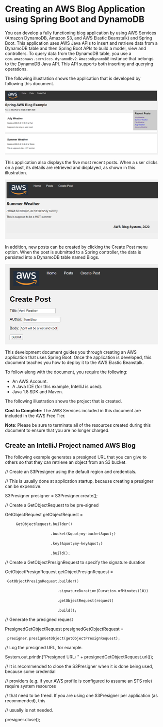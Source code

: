 # Creating an AWS Blog Application using Spring Boot and DynamoDB

You can develop a fully functioning blog application by using AWS Services (Amazon DynamoDB, Amazon S3, and AWS Elastic Beanstalk) and Spring Boot. This application uses AWS Java APIs to insert and retrieve data from a DynamoDB table and then Spring Boot APIs to build a model, view and controllers. To query data from the DynamoDB table, you use a <code>com.amazonaws.services.dynamodbv2.AmazonDynamoDB</code> instance that belongs to the DynamoDB Java API. This API supports both inserting and querying operations.

The following illustration shows the application that is developed by following this document.

![AWS Blog Application](images/pic1.png)

This application also displays the five most recent posts. When a user clicks on a post, its details are retrieved and displayed, as shown in this illustration.

![AWS Blog Application](images/pic2.png)

In addition, new posts can be created by clicking the Create Post menu option. When the post is submitted to a Spring controller, the data is persisted into a DynamoDB table named Blogs.

![AWS Blog Application](images/pic3.png)

This development document guides you through creating an AWS application that uses Spring Boot. Once the application is developed, this document teaches you how to deploy it to the AWS Elastic Beanstalk.

To follow along with the document, you require the following:

+ An AWS Account.
+ A Java IDE (for this example, IntelliJ is used).
+ Java 1.8 SDK and Maven.

The following illustration shows the project that is created.

**Cost to Complete**: The AWS Services included in this document are included in the AWS Free Tier.

**Note**: Please be sure to terminate all of the resources created during this document to ensure that you are no longer charged.

## Create an IntelliJ Project named AWS Blog
The following example generates a presigned URL that you can give to others so that they can retrieve an object from an S3 bucket.

// Create an S3Presigner using the default region and credentials.

 // This is usually done at application startup, because creating a presigner can be expensive.

 S3Presigner presigner = S3Presigner.create();

 // Create a GetObjectRequest to be pre-signed

 GetObjectRequest getObjectRequest =

         GetObjectRequest.builder()

                         .bucket(&quot;my-bucket&quot;)

                         .key(&quot;my-key&quot;)

                         .build();

 // Create a GetObjectPresignRequest to specify the signature duration

 GetObjectPresignRequest getObjectPresignRequest =

     GetObjectPresignRequest.builder()

                            .signatureDuration(Duration.ofMinutes(10))

                            .getObjectRequest(request)

                            .build();

 // Generate the presigned request

 PresignedGetObjectRequest presignedGetObjectRequest =

     presigner.presignGetObject(getObjectPresignRequest);

 // Log the presigned URL, for example.

 System.out.println(&quot;Presigned URL: &quot; + presignedGetObjectRequest.url());

 // It is recommended to close the S3Presigner when it is done being used, because some credential

 // providers (e.g. if your AWS profile is configured to assume an STS role) require system resources

 // that need to be freed. If you are using one S3Presigner per application (as recommended), this

 // usually is not needed.

 presigner.close();
